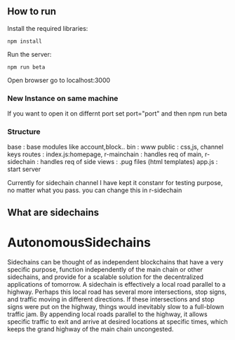 ## How to run

Install the required libraries:
  
    npm install
   
Run the server:

    npm run beta

Open browser go to localhost:3000

### New Instance on same machine
If you want to open it on differnt port set port="port" and then npm run beta 

### Structure
base : base modules like account,block..
bin  : www 
public : css,js, channel keys
routes : index.js:homepage, r-mainchain : handles req of main, r-sidechain : handles req of side
views  : .pug files (html templates)
app.js : start server

Currently for sidechain channel I have kept it constanr for testing purpose, no matter what you pass.
you can change this in r-sidechain


## What are sidechains
# AutonomousSidechains
Sidechains can be thought of as independent blockchains that have a very specific purpose, function independently of the main chain or other sidechains, and provide for a scalable solution for the decentralized applications of tomorrow. A sidechain is effectively a local road parallel to a highway. Perhaps this local road has several more intersections, stop signs, and traffic moving in different directions. If these intersections and stop signs were put on the highway, things would inevitably slow to a full-blown traffic jam. By appending local roads parallel to the highway, it allows specific traffic to exit and arrive at desired locations at specific times, which keeps the grand highway of the main chain uncongested.